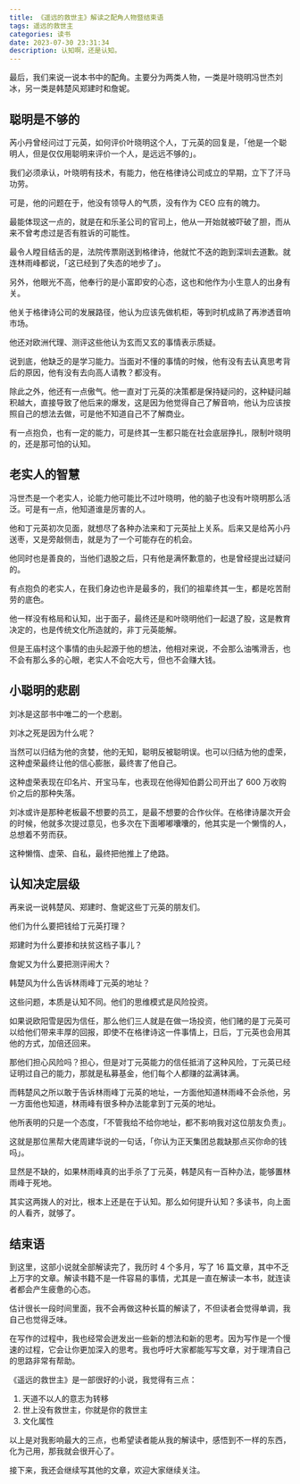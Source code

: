 ```yaml
---
title: 《遥远的救世主》解读之配角人物暨结束语
tags: 遥远的救世主
categories: 读书
date: 2023-07-30 23:31:34
description: 认知啊，还是认知。
---
```


最后，我们来说一说本书中的配角。主要分为两类人物，一类是叶晓明冯世杰刘冰，另一类是韩楚风郑建时和詹妮。

## 聪明是不够的

芮小丹曾经问过丁元英，如何评价叶晓明这个人，丁元英的回复是，「他是一个聪明人，但是仅仅用聪明来评价一个人，是远远不够的」。

我们必须承认，叶晓明有技术，有能力，他在格律诗公司成立的早期，立下了汗马功劳。

可是，他的问题在于，他没有领导人的气质，没有作为 CEO 应有的魄力。

最能体现这一点的，就是在和乐圣公司的官司上，他从一开始就被吓破了胆，而从来不曾考虑过是否有胜诉的可能性。

最令人瞠目结舌的是，法院传票刚送到格律诗，他就忙不迭的跑到深圳去道歉。就连林雨峰都说，「这已经到了失态的地步了」。

另外，他眼光不高，他奉行的是小富即安的心态，这也和他作为小生意人的出身有关。

他关于格律诗公司的发展路径，他认为应该先做机柜，等到时机成熟了再渗透音响市场。

他还对欧洲代理、测评这些他认为玄而又玄的事情表示质疑。

说到底，他缺乏的是学习能力。当面对不懂的事情的时候，他有没有去认真思考背后的原因，他有没有去向高人请教？都没有。

除此之外，他还有一点傲气。他一直对丁元英的决策都是保持疑问的，这种疑问越积越大，直接导致了他后来的爆发，这是因为他觉得自己了解音响，他认为应该按照自己的想法去做，可是他不知道自己不了解商业。

有一点抱负，也有一定的能力，可是终其一生都只能在社会底层挣扎，限制叶晓明的，还是那可怕的认知。

## 老实人的智慧

冯世杰是一个老实人，论能力他可能比不过叶晓明，他的脑子也没有叶晓明那么活泛。可是有一点，他知道谁是厉害的人。

他和丁元英初次见面，就想尽了各种办法来和丁元英扯上关系。后来又是给芮小丹送枣，又是旁敲侧击，就是为了一个可能存在的机会。

他同时也是善良的，当他们退股之后，只有他是满怀歉意的，也是曾经提出过疑问的。

有点抱负的老实人，在我们身边也许是最多的，我们的祖辈终其一生，都是吃苦耐劳的底色。

他一样没有格局和认知，出于面子，最终还是和叶晓明他们一起退了股，这是教育决定的，也是传统文化所造就的，非丁元英能解。

但是王庙村这个事情的由头起源于他的想法，他相对来说，不会那么油嘴滑舌，也不会有那么多的心眼，老实人不会吃大亏，但也不会赚大钱。

## 小聪明的悲剧

刘冰是这部书中唯二的一个悲剧。

刘冰之死是因为什么呢？

当然可以归结为他的贪婪，他的无知，聪明反被聪明误。也可以归结为他的虚荣，这种虚荣最终让他的信心膨胀，最终害了他自己。

这种虚荣表现在印名片、开宝马车，也表现在他得知伯爵公司开出了 600 万收购价之后的那种失落。

刘冰或许是那种老板最不想要的员工，是最不想要的合作伙伴。在格律诗屡次开会的时候，他就多次提过意见，也多次在下面嘟嘟囔囔的，他其实是一个懒惰的人，总想着不劳而获。

这种懒惰、虚荣、自私，最终把他推上了绝路。

## 认知决定层级

再来说一说韩楚风、郑建时、詹妮这些丁元英的朋友们。

他们为什么要把钱给丁元英打理？

郑建时为什么要掺和扶贫这档子事儿？

詹妮又为什么要把测评闹大？

韩楚风为什么告诉林雨峰丁元英的地址？

这些问题，本质是认知不同。他们的思维模式是风险投资。

如果说欧阳雪是因为信任，那么他们三人就是在做一场投资，他们赌的是丁元英可以给他们带来丰厚的回报，即使不在格律诗这一件事情上，日后，丁元英也会用其他的方式，加倍还回来。

那他们担心风险吗？担心，但是对丁元英能力的信任抵消了这种风险，丁元英已经证明过自己的能力，那就是私募基金，他们每个人都赚的盆满钵满。

而韩楚风之所以敢于告诉林雨峰丁元英的地址，一方面他知道林雨峰不会杀他，另一方面他也知道，林雨峰有很多种办法能拿到丁元英的地址。

他所表明的只是一个态度，「不管我给不给你地址，都不影响我对这位朋友负责」。

这就是那位黑帮大佬周建华说的一句话，「你认为正天集团总裁缺那点买你命的钱吗」。

显然是不缺的，如果林雨峰真的出手杀了丁元英，韩楚风有一百种办法，能够置林雨峰于死地。

其实这两拨人的对比，根本上还是在于认知。那么如何提升认知？多读书，向上面的人看齐，就够了。

## 结束语

到这里，这部小说就全部解读完了，我历时 4 个多月，写了 16 篇文章，其中不乏上万字的文章。解读书籍不是一件容易的事情，尤其是一直在解读一本书，就连读者都会产生疲惫的心态。

估计很长一段时间里面，我不会再做这种长篇的解读了，不但读者会觉得单调，我自己也觉得乏味。

在写作的过程中，我也经常会迸发出一些新的想法和新的思考。因为写作是一个慢速的过程，它会让你更加深入的思考。我也呼吁大家都能写写文章，对于理清自己的思路非常有帮助。

《遥远的救世主》是一部很好的小说，我觉得有三点：

1. 天道不以人的意志为转移
2. 世上没有救世主，你就是你的救世主
3. 文化属性

以上是对我影响最大的三点，也希望读者能从我的解读中，感悟到不一样的东西，化为己用，那我就会很开心了。

接下来，我还会继续写其他的文章，欢迎大家继续关注。
